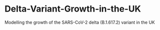 # Delta-Variant-Growth-in-the-UK
 Modelling the growth of the SARS-CoV-2 delta (B.1.617.2) variant in the UK
